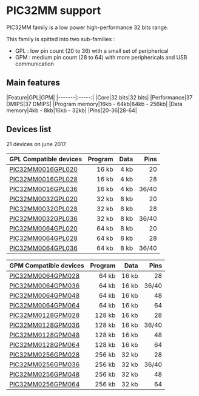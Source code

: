 # PIC32MM support

PIC32MM family is a low power high-performance 32 bits range.

This family is spitted into two sub-families :

* GPL : low pin count (20 to 36) with a small set of peripherical
* GPM : medium pin count (28 to 64) with more periphericals and USB communication

## Main features

|Feature|GPL|GPM|
|-------|:-----:|
|Core|32 bits|32 bits|
|Performance|37 DMIPS|37 DMIPS|
|Program memory|16kb - 64kb|64kb - 256kb|
|Data memory|4kb - 8kb|16kb - 32kb|
|Pins|20-36|28-64|

## Devices list

21 devices on june 2017.

|GPL Compatible devices|Program|Data|Pins|
|---------|--:|--:|--:|
|[PIC32MM0016GPL020](http://microchip.com/wwwproducts/en/PIC32MM0016GPL020)|16 kb|4 kb|20|
|[PIC32MM0016GPL028](http://microchip.com/wwwproducts/en/PIC32MM0016GPL028)|16 kb|4 kb|28|
|[PIC32MM0016GPL036](http://microchip.com/wwwproducts/en/PIC32MM0016GPL036)|16 kb|4 kb|36/40|
|[PIC32MM0032GPL020](http://microchip.com/wwwproducts/en/PIC32MM0032GPL020)|32 kb|8 kb|20|
|[PIC32MM0032GPL028](http://microchip.com/wwwproducts/en/PIC32MM0032GPL028)|32 kb|8 kb|28|
|[PIC32MM0032GPL036](http://microchip.com/wwwproducts/en/PIC32MM0032GPL036)|32 kb|8 kb|36/40|
|[PIC32MM0064GPL020](http://microchip.com/wwwproducts/en/PIC32MM0064GPL020)|64 kb|8 kb|20|
|[PIC32MM0064GPL028](http://microchip.com/wwwproducts/en/PIC32MM0064GPL028)|64 kb|8 kb|28|
|[PIC32MM0064GPL036](http://microchip.com/wwwproducts/en/PIC32MM0064GPL036)|64 kb|8 kb|36/40|

|GPM Compatible devices|Program|Data|Pins|
|---------|--:|--:|--:|
|[PIC32MM0064GPM028](http://microchip.com/wwwproducts/en/PIC32MM0064GPM028)|64 kb|16 kb|28|
|[PIC32MM0064GPM036](http://microchip.com/wwwproducts/en/PIC32MM0064GPM036)|64 kb|16 kb|36/40|
|[PIC32MM0064GPM048](http://microchip.com/wwwproducts/en/PIC32MM0064GPM048)|64 kb|16 kb|48|
|[PIC32MM0064GPM064](http://microchip.com/wwwproducts/en/PIC32MM0064GPM064)|64 kb|16 kb|64|
|[PIC32MM0128GPM028](http://microchip.com/wwwproducts/en/PIC32MM0128GPM028)|128 kb|16 kb|28|
|[PIC32MM0128GPM036](http://microchip.com/wwwproducts/en/PIC32MM0128GPM036)|128 kb|16 kb|36/40|
|[PIC32MM0128GPM048](http://microchip.com/wwwproducts/en/PIC32MM0128GPM048)|128 kb|16 kb|48|
|[PIC32MM0128GPM064](http://microchip.com/wwwproducts/en/PIC32MM0128GPM064)|128 kb|16 kb|64|
|[PIC32MM0256GPM028](http://microchip.com/wwwproducts/en/PIC32MM0256GPM028)|256 kb|32 kb|28|
|[PIC32MM0256GPM036](http://microchip.com/wwwproducts/en/PIC32MM0256GPM036)|256 kb|32 kb|36/40|
|[PIC32MM0256GPM048](http://microchip.com/wwwproducts/en/PIC32MM0256GPM048)|256 kb|32 kb|48|
|[PIC32MM0256GPM064](http://microchip.com/wwwproducts/en/PIC32MM0256GPM064)|256 kb|32 kb|64|

